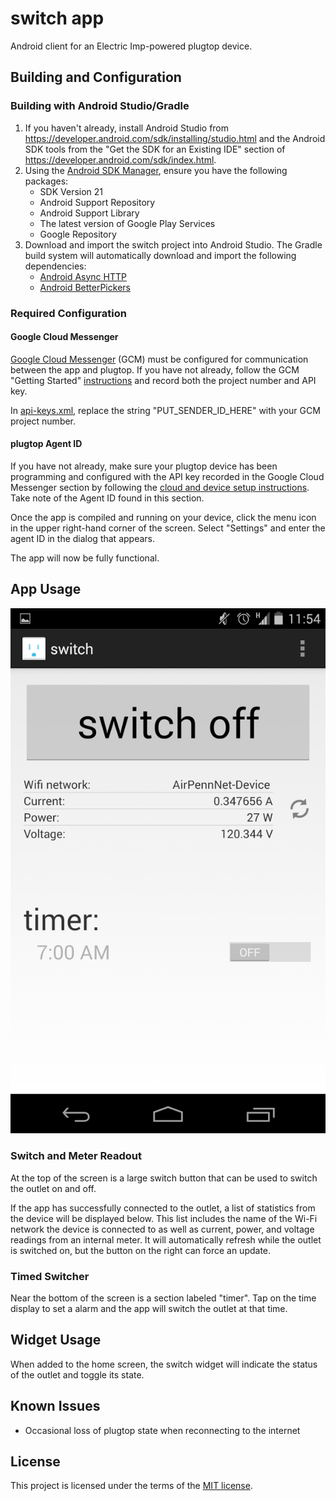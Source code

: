switch app
======================

Android client for an Electric Imp-powered plugtop device.

Building and Configuration
-----

### Building with Android Studio/Gradle

1. If you haven't already, install Android Studio from https://developer.android.com/sdk/installing/studio.html and the Android SDK tools from the 
"Get the SDK for an Existing IDE" section of https://developer.android.com/sdk/index.html.
2. Using the [Android SDK Manager](https://developer.android.com/sdk/installing/adding-packages.html), ensure you have the following packages:
	* SDK Version 21
	* Android Support Repository
	* Android Support Library
	* The latest version of Google Play Services
	* Google Repository
3. Download and import the switch project into Android Studio.  The Gradle build system will automatically download and import the following dependencies:
	* [Android Async HTTP](http://loopj.com/android-async-http/)
	* [Android BetterPickers](https://github.com/derekbrameyer/android-betterpickers)

### Required Configuration

#### Google Cloud Messenger
[Google Cloud Messenger](https://developer.android.com/google/gcm/gcm.html) (GCM) must be configured for communication between the app and plugtop.  If you have not already, follow the GCM "Getting Started" [instructions](https://developer.android.com/google/gcm/gs.html) and record both the project number and API key.

In [api-keys.xml](app/src/main/res/values/api-keys.xml), replace the string "PUT_SENDER_ID_HERE" with your GCM project number.

#### plugtop Agent ID
If you have not already, make sure your plugtop device has been programming and configured with the API key recorded in the Google Cloud Messenger section by following the [cloud and device setup instructions](README-SETUP-CLOUD.md).  Take note of the Agent ID found in this section.

Once the app is compiled and running on your device, click the menu icon in the upper right-hand corner of the screen.  Select "Settings" and enter the agent ID in the dialog that appears.

The app will now be fully functional.

App Usage
-----
![](images/screenshot-main.png)

### Switch and Meter Readout
At the top of the screen is a large switch button that can be used to switch the outlet on and off.

If the app has successfully connected to the outlet, a list of statistics from the device will be displayed below.  This list includes the name of the Wi-Fi network the device is connected to as well as current, power, and voltage readings from an internal meter.  It will automatically refresh while the outlet is switched on, but the button on the right can force an update.

### Timed Switcher
Near the bottom of the screen is a section labeled "timer".  Tap on the time display to set a alarm and the app will switch the outlet at that time.

Widget Usage
-----

When added to the home screen, the switch widget will indicate the status of the outlet and toggle its state.

Known Issues
----
* Occasional loss of plugtop state when reconnecting to the internet

License
----
This project is licensed under the terms of the [MIT license](LICENSE.txt).
